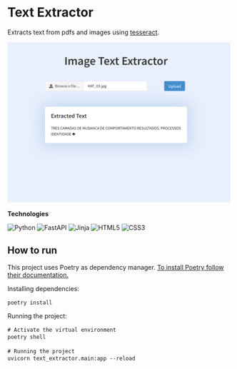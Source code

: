 # Text Extractor

Extracts text from pdfs and images using [tesseract](https://pypi.org/project/pytesseract/).

<img src="static/img/example.png" alt="My Image" width="500"/>

**Technologies**

![Python](https://img.shields.io/badge/python-3670A0?style=for-the-badge&logo=python&logoColor=ffdd54)
![FastAPI](https://img.shields.io/badge/FastAPI-005571?style=for-the-badge&logo=fastapi)
![Jinja](https://img.shields.io/badge/jinja-white.svg?style=for-the-badge&logo=jinja&logoColor=black)
![HTML5](https://img.shields.io/badge/html5-%23E34F26.svg?style=for-the-badge&logo=html5&logoColor=white)
![CSS3](https://img.shields.io/badge/css3-%231572B6.svg?style=for-the-badge&logo=css3&logoColor=white)

## How to run

This project uses Poetry as dependency manager. [To install Poetry follow their documentation.](https://python-poetry.org/docs/)

Installing dependencies:

```shell
poetry install
```

Running the project:


```shell
# Activate the virtual environment
poetry shell

# Running the project
uvicorn text_extractor.main:app --reload
```

